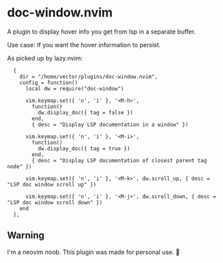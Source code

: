 # doc-window.nvim

A plugin to display hover info you get from lsp in a separate buffer.

Use case: If you want the hover information to persist.

As picked up by lazy.nvim:

```
  {
    dir = "/home/vector/plugins/doc-window.nvim",
    config = function()
      local dw = require("doc-window")

      vim.keymap.set({ 'n', 'i' }, '<M-h>',
        function()
          dw.display_doc({ tag = false })
        end,
        { desc = "Display LSP documentation in a window" })

      vim.keymap.set({ 'n', 'i' }, '<M-i>',
        function()
          dw.display_doc({ tag = true })
        end,
        { desc = "Display LSP documentation of closest parent tag node" })

      vim.keymap.set({ 'n', 'i' }, '<M-k>', dw.scroll_up, { desc = "LSP doc window scroll up" })

      vim.keymap.set({ 'n', 'i' }, '<M-j>', dw.scroll_down, { desc = "LSP doc window scroll down" })
    end
  },

```

## Warning

I'm a neovim noob. This plugin was made for personal use. 🙏
